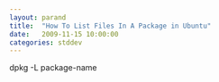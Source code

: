 ```yaml
---
layout: parand
title:  "How To List Files In A Package in Ubuntu"
date:   2009-11-15 10:00:00
categories: stddev
---
```

dpkg -L package-name
